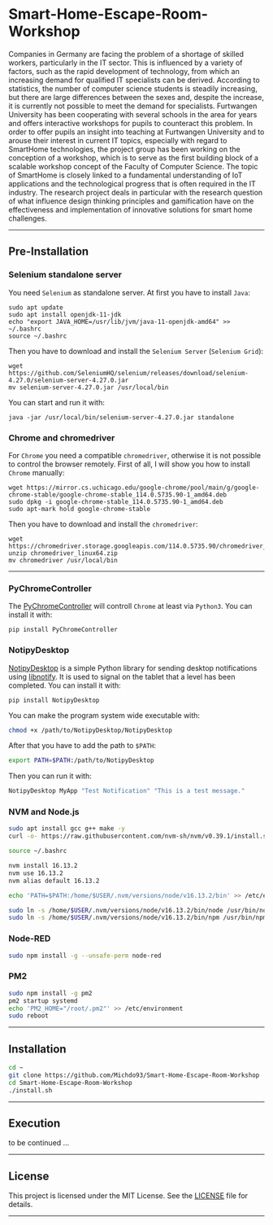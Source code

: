 # Smart-Home-Escape-Room-Workshop

Companies in Germany are facing the problem of a shortage of skilled workers, particularly in the IT sector. This is influenced by a variety of factors, such as the rapid development of technology, from which an increasing demand for qualified IT specialists can be derived. According to statistics, the number of computer science students is steadily increasing, but there are large differences between the sexes and, despite the increase, it is currently not possible to meet the demand for specialists. Furtwangen University has been cooperating with several schools in the area for years and offers interactive workshops for pupils to counteract this problem. In order to offer pupils an insight into teaching at Furtwangen University and to arouse their interest in current IT topics, especially with regard to SmartHome technologies, the project group has been working on the conception of a workshop, which is to serve as the first building block of a scalable workshop concept of the Faculty of Computer Science. The topic of SmartHome is closely linked to a fundamental understanding of IoT applications and the technological progress that is often required in the IT industry. The research project deals in particular with the research question of what influence design thinking principles and gamification have on the effectiveness and implementation of innovative solutions for smart home challenges.

---

## Pre-Installation

### Selenium standalone server

You need `Selenium` as standalone server. At first you have to install `Java`:

```
sudo apt update
sudo apt install openjdk-11-jdk
echo "export JAVA_HOME=/usr/lib/jvm/java-11-openjdk-amd64" >> ~/.bashrc
source ~/.bashrc
```

Then you have to download and install the `Selenium Server` (`Selenium Grid`):

```
wget https://github.com/SeleniumHQ/selenium/releases/download/selenium-4.27.0/selenium-server-4.27.0.jar
mv selenium-server-4.27.0.jar /usr/local/bin
```

You can start and run it with:

```
java -jar /usr/local/bin/selenium-server-4.27.0.jar standalone
```

### Chrome and chromedriver

For `Chrome` you need a compatible `chromedriver`, otherwise it is not possible to control the browser remotely. First of all, I will show you how to install `Chrome` manually:

```
wget https://mirror.cs.uchicago.edu/google-chrome/pool/main/g/google-chrome-stable/google-chrome-stable_114.0.5735.90-1_amd64.deb
sudo dpkg -i google-chrome-stable_114.0.5735.90-1_amd64.deb
sudo apt-mark hold google-chrome-stable
```

Then you have to download and install the `chromedriver`:

```
wget https://chromedriver.storage.googleapis.com/114.0.5735.90/chromedriver_linux64.zip
unzip chromedriver_linux64.zip
mv chromedriver /usr/local/bin
```

---

### PyChromeController

The [PyChromeController](https://github.com/Michdo93/PyChromeController) will controll `Chrome` at least via `Python3`. You can install it with:

```
pip install PyChromeController
```

### NotipyDesktop

[NotipyDesktop]() is a simple Python library for sending desktop notifications using [libnotify](https://developer.gnome.org/libnotify/). It is used to signal on the tablet that a level has been completed. You can install it with:

```
pip install NotipyDesktop
```

You can make the program system wide executable with:

```bash
chmod +x /path/to/NotipyDesktop/NotipyDesktop
```

After that you have to add the path to `$PATH`:

```bash
export PATH=$PATH:/path/to/NotipyDesktop
```

Then you can run it with:

```bash
NotipyDesktop MyApp "Test Notification" "This is a test message."
```

### NVM and Node.js

```bash
sudo apt install gcc g++ make -y
curl -o- https://raw.githubusercontent.com/nvm-sh/nvm/v0.39.1/install.sh | bash

source ~/.bashrc

nvm install 16.13.2
nvm use 16.13.2
nvm alias default 16.13.2

echo 'PATH=$PATH:/home/$USER/.nvm/versions/node/v16.13.2/bin' >> /etc/environment

sudo ln -s /home/$USER/.nvm/versions/node/v16.13.2/bin/node /usr/bin/node
sudo ln -s /home/$USER/.nvm/versions/node/v16.13.2/bin/npm /usr/bin/npm
```

### Node-RED

```bash
sudo npm install -g --unsafe-perm node-red
```

### PM2

```bash
sudo npm install -g pm2
pm2 startup systemd
echo 'PM2_HOME="/root/.pm2"' >> /etc/environment
sudo reboot
```

---

## Installation

```bash
cd ~
git clone https://github.com/Michdo93/Smart-Home-Escape-Room-Workshop
cd Smart-Home-Escape-Room-Workshop
./install.sh
```

---

## Execution

to be continued ...

---

## License

This project is licensed under the MIT License. See the [LICENSE](LICENSE) file for details.

---

###
